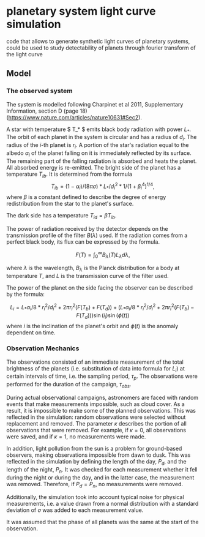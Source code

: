 # planetary system light curve simulation
 code that allows to generate synthetic light curves of planetary systems, could be used to study detectability of planets through fourier transform of the light curve


## Model

### The observed system

The system is modelled following Charpinet et al 2011, Supplementary Information, section D (page 18) (https://www.nature.com/articles/nature10631#Sec2).

A star with temperature $ T_* $ emits black body radiation with power $L_*$. The orbit of each planet in the system is circular and has a radius of $d_i$. The radius of the $i$-th planet is $r_i$. A portion of the star's radiation equal to the albedo $α_i$ of the planet falling on it is immediately reflected by its surface. The remaining part of the falling radiation is absorbed and heats the planet. All absorbed energy is re-emitted. The bright side of the planet has a temperature $T_{ib}$. It is determined from the formula
$$T_{ib} = (1 - α_i) / (8πσ) * L_* / d_i^2 * 1 / (1 + β_i^4)^{1/4},$$
where $β$ is a constant defined to describe the degree of energy redistribution from the star to the planet's surface.

The dark side has a temperature $T_{id} = βT_{ib}$.

The power of radiation received by the detector depends on the transmission profile of the filter $B(λ)$ used. If the radiation comes from a perfect black body, its flux can be expressed by the formula.

$$
    F(T)=\int_0^{\infty}B_{\lambda}(T)L_{\lambda}d\lambda\text{,}
$$

where $λ$ is the wavelength, $B_λ$ is the Planck distribution for a body at temperature $T$, and $L$ is the transmission curve of the filter used.

The power of the planet on the side facing the observer can be described by the formula:

$$L_i = L_* α_i / 8 * r_i^2 / d_i^2 + 2π r_i^2 (F(T_b) + F(T_d)) + (L_* α_i / 8 * r_i^2 / d_i^2 + 2π r_i^2 (F(T_b) - F(T_d))) \sin(i_i) \sin(ϕ(t))$$
where $i$ is the inclination of the planet's orbit and $ϕ(t)$ is the anomaly dependent on time.

### Observation Mechanics
The observations consisted of an immediate measurement of the total brightness of the planets (i.e. substitution of data into formula for $L_i$) at certain intervals of time, i.e. the sampling period, $τ_p$. The observations were performed for the duration of the campaign, $τ_{obs}$.

During actual observational campaigns, astronomers are faced with random events that make measurements impossible, such as cloud cover. As a result, it is impossible to make some of the planned observations. This was reflected in the simulation: random observations were selected without replacement and removed. The parameter $κ$ describes the portion of all observations that were removed. For example, if $κ = 0$, all observations were saved, and if $κ = 1$, no measurements were made.

In addition, light pollution from the sun is a problem for ground-based observers, making observations impossible from dawn to dusk. This was reflected in the simulation by defining the length of the day, $P_d$, and the length of the night, $P_n$. It was checked for each measurement whether it fell during the night or during the day, and in the latter case, the measurement was removed. Therefore, if $P_d = P_n$, no measurements were removed.

Additionally, the simulation took into account typical noise for physical measurements, i.e. a value drawn from a normal distribution with a standard deviation of $σ$ was added to each measurement value.

It was assumed that the phase of all planets was the same at the start of the observation.